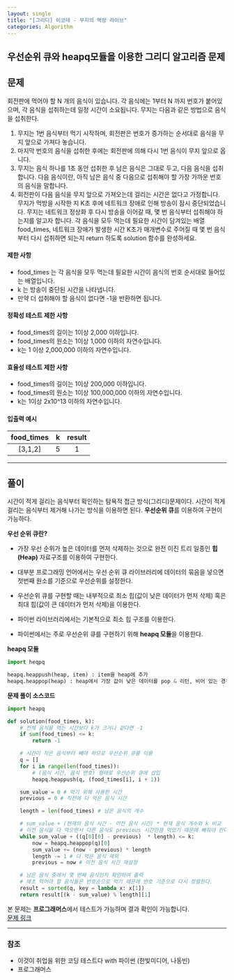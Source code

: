 ```yaml
---
layout: single
title: "[그리디] 이코테 - 무지의 먹방 라이브"
categories: Algorithm
---
```


## 우선순위 큐와 heapq모듈을 이용한 그리디 알고리즘 문제

## 문제

회전판에 먹어야 할 N 개의 음식이 있습니다. 각 음식에는 1부터 N 까지 번호가 붙어있으며,
각 음식을 섭취하는데 일정 시간이 소요됩니다. 무지는 다음과 같은 방법으로 음식을 섭취한다.

1. 무지는 1번 음식부터 먹기 시작하며, 회전판은 번호가 증가하는 순서대로 음식을 무지 앞으로 가져다 놓습니다.
2. 마지막 번호의 음식을 섭취한 후에는 회전판에 의해 다시 1번 음식이 무지 앞으로 옵니다.
3. 무지는 음식 하나를 1초 동안 섭취한 후 남은 음식은 그대로 두고, 다음 음식을 섭취합니다.
   다음 음식이란, 아직 남은 음식 중 다음으로 섭취해야 할 가장 가까운 번호의 음식을 말합니다.
4. 회전판이 다음 음식을 무지 앞으로 가져오는데 걸리는 시간은 없다고 가정합니다.
   무지가 먹방을 시작한 지 K초 후에 네트워크 장애로 인해 방송이 잠시 중단되었습니다.
   무지는 네트워크 정상화 후 다시 방송을 이어갈 때, 몇 번 음식부터 섭취해야 하는지를 알고자 합니다.
   각 음식을 모두 먹는데 필요한 시간이 담겨있는 배열 food_times, 네트워크 장애가 발생한 시간 K초가 매개변수로
   주어질 때 몇 번 음식부터 다시 섭취하면 되는지 return 하도록 solution 함수를 완성하세요.

#### 제한 사항

- food_times 는 각 음식을 모두 먹는데 필요한 시간이 음식의 번호 순서대로 들어있는 배열입니다.
- k 는 방송이 중단된 시간을 나타냅니다.
- 만약 더 섭취해야 할 음식이 없다면 -1을 반환하면 됩니다.

#### 정확성 테스트 제한 사항

- food_times의 길이는 1이상 2,000 이하입니다.
- food_times의 원소는 1이상 1,000 이하의 자연수입니다.
- k는 1 이상 2,000,000 이하의 자연수입니다.

#### 효율성 테스트 제한 사항

- food_times의 길이는 1이상 200,000 이하입니다.
- food_times의 원소는 1이상 100,000,000 이하의 자연수입니다.
- k는 1이상 2x10^13 이하의 자연수입니다.

#### 입출력 예시

| food_times |  k  | result |
| :--------: | :-: | :----: |
|  [3,1,2]   |  5  |   1    |

---

## 풀이

시간이 적게 걸리는 음식부터 확인하는 탐욕적 접근 방식(그리디)문제이다.
시간이 적게 걸리는 음식부터 제거해 나가는 방식을 이용하면 된다.
**우선순위 큐**를 이용하여 구현이 가능하다.

**우선 순위 큐란?**

- 가장 우선 순위가 높은 데이터를 먼저 삭제하는 것으로 완전 이진 트리 일종인 **힙(Heap)** 자료구조를 이용하여 구현한다.

- 대부분 프로그래밍 언어에서는 우선 순위 큐 라이브러리에 데이터의 묶음을 넣으면 첫번째 원소를 기준으로 우선순위를 설정한다.

- 우선순위 큐를 구현할 때는 내부적으로 최소 힙(값이 낮은 데이터가 먼저 삭제) 혹은 최대 힙(값이 큰 데이터가 먼저 삭제)을 이용한다.

- 파이썬 라이브러리에서는 기본적으로 최소 힙 구조를 이용한다.

- 파이썬에서는 주로 우선순위 큐를 구현하기 위해 **heapq 모듈**을 이용한다.

**heapq 모듈**

```python
import heqpq

heapq.heappush(heap, item) : item을 heap에 추가
heapq.heappop(heap) : heap에서 가장 값이 낮은 데이터를 pop & 리턴, 비어 있는 경우 IndexError가 호출
```

**문제 풀이 소스코드**

```python
import heapq

def solution(food_times, k):
    # 전체 음식을 먹는 시간보다 k가 크거나 같다면 -1
    if sum(food_times) <= k:
        return -1

    # 시간이 작은 음식부터 빼야 하므로 우선순위 큐를 이용
    q = []
    for i in range(len(food_times)):
        # (음식 시간, 음식 번호) 형태로 우선순위 큐에 삽입
        heapq.heappush(q, (food_times[i], i + 1))

    sum_value = 0 # 먹기 위해 사용한 시간
    previous = 0 # 직전에 다 먹은 음식 시간

    length = len(food_times) # 남은 음식의 개수

    # sum_value + (현재의 음식 시간 - 이전 음식 시간) * 현재 음식 개수와 k 비교
    # 이전 음식을 다 먹으면서 다른 음식도 previous 시간만큼 먹었기 때문에 빼줘야 한다.
    while sum_value + ((q[0][0] - previous)  * length) <= k:
        now = heapq.heappop(q)[0]
        sum_value += (now - previous) * length
        length -= 1 # 다 먹은 음식 제외
        previous = now # 이전 음식 시간 재설정

    # 남은 음식 중에서 몇 번째 음식인지 확인하여 출력
    # 매초 먹어야 할 음식들은 번호순으로 먹기 때문에 번호 기준으로 다시 정렬한다.
    result = sorted(q, key = lambda x: x[1])
    return result[(k - sum_value) % length][1]
```

본 문제는 **프로그래머스**에서 테스트가 가능하며 결과 확인이 가능합니다.  
<span style='background-color:#f1f8ff'>[문제 링크](https://school.programmers.co.kr/learn/courses/30/lessons/42891?language=python3)</span>

---

### 참조

- 이것이 취업을 위한 코딩 테스트다 with 파이썬 (한빛미디어, 나동빈)
- 프로그래머스
